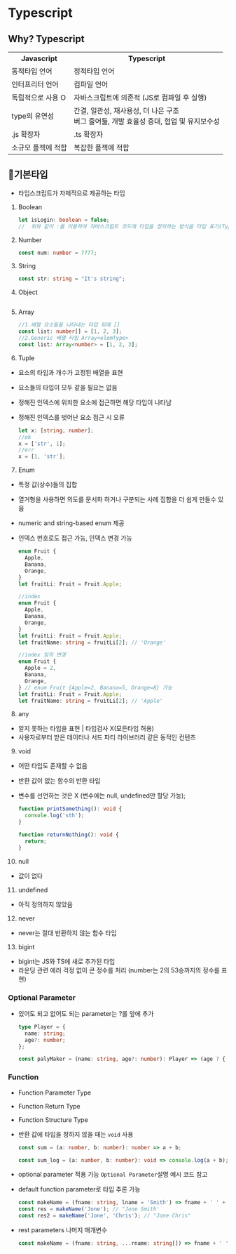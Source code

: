 # Typescript

## Why? Typescript

  <table>
    <tr>
      <th>Javascript</th>
      <th>Typescript</th>
    </tr>
    <tr>
      <td>동적타입 언어</td>
      <td>정적타입 언어</td>
    </tr>
    <tr>
      <td>인터프리터 언어</td>
      <td>컴파일 언어</td>
    </tr>
    <tr>
      <td>독립적으로 사용 O</td>
      <td>자바스크립트에 의존적 (JS로 컴파일 후 실행)</td>
    </tr>
    <tr>
      <td>type의 유연성</td>
      <td>간결, 일관성, 재사용성, 더 나은 구조 <br> 버그 줄어듦, 개발 효율성 증대, 협업 및 유지보수성</td>
    </tr>
    <tr>
      <td>.js 확장자</td>
      <td>.ts 확장자</td>
    </tr>
    <tr>
      <td>소규모 플젝에 적합</td>
      <td>복잡한 플젝에 적합</td>
    </tr>
  </table>

## 🙂기본타입

- 타입스크립트가 자체적으로 제공하는 타입

1. Boolean
   ```ts
   let isLogin: boolean = false;
   //  위와 같이 :를 이용하여 자바스크립트 코드에 타입을 정의하는 방식을 타입 표기(Type Annotation)
   ```
2. Number
   ```ts
   const num: number = 7777;
   ```
3. String
   ```ts
   const str: string = "It's string";
   ```
4. Object

   ```ts

   ```

5. Array

   ```ts
   //1.배열 요소들을 나타내는 타입 뒤에 []
   const list: number[] = [1, 2, 3];
   //2.Generic 배열 타입 Array<elemType>
   const list: Array<number> = [1, 2, 3];
   ```

6. Tuple

- 요소의 타입과 개수가 고정된 배열을 표현
- 요소들의 타입이 모두 같을 필요는 없음
- 정해진 인덱스에 위치한 요소에 접근하면 해당 타입이 나타남
- 정해진 인덱스를 벗어난 요소 접근 시 오류

  ```ts
  let x: [string, number];
  //ok
  x = ['str', 1];
  //err
  x = [1, 'str'];
  ```

7. Enum

- 특정 값(상수)들의 집합
- 열거형을 사용하면 의도를 문서화 하거나 구분되는 사례 집합을 더 쉽게 만들수 있음
- numeric and string-based enum 제공
- 인덱스 번호로도 접근 가능, 인덱스 변경 가능

  ```ts
  enum Fruit {
  	Apple,
  	Banana,
  	Orange,
  }
  let fruitLi: Fruit = Fruit.Apple;

  //index
  enum Fruit {
  	Apple,
  	Banana,
  	Orange,
  }
  let fruitLi: Fruit = Fruit.Apple;
  let fruitName: string = fruitLi[2]; // 'Orange'

  //index 임의 변경
  enum Fruit {
  	Apple = 2,
  	Banana,
  	Orange,
  } // enum Fruit {Apple=2, Banana=5, Orange=8} 가능
  let fruitLi: Fruit = Fruit.Apple;
  let fruitName: string = fruitLi[2]; // 'Apple'
  ```

8. any

- 알지 못하는 타입을 표현 | 타입검사 X(모든타입 허용)
- 사용자로부터 받은 데이터나 서드 파티 라이브러리 같은 동적인 컨텐츠

9. void

- 어떤 타입도 존재할 수 없음
- 반환 값이 없는 함수의 반환 타입
- 변수를 선언하는 것은 X (변수에는 null, undefined만 할당 가능);

  ```ts
  function printSomething(): void {
  	console.log('sth');
  }

  function returnNothing(): void {
  	return;
  }
  ```

10. null

- 값이 없다

11. undefined

- 아직 정의하지 않았음

12. never

- never는 절대 반환하지 않는 함수 타입

13. bigint

- bigint는 JS와 TS에 새로 추가된 타입
- 라운딩 관련 에러 걱정 없이 큰 정수를 처리 (number는 2의 53승까지의 정수를 표현)

### Optional Parameter

- 있어도 되고 없어도 되는 parameter는 ?를 앞에 추가

  ```ts
  type Player = {
  	name: string;
  	age?: number;
  };

  const palyMaker = (name: string, age?: number): Player => (age ? { name, age } : { name });
  ```

### Function

- Function Parameter Type
- Function Return Type
- Function Structure Type
- 반환 값에 타입을 정하지 않을 때는 `void` 사용

  ```ts
  const sum = (a: number, b: number): number => a + b;

  const sum_log = (a: number, b: number): void => console.log(a + b);
  ```

- optional parameter 적용 가능 `Optional Parameter`설명 예시 코드 참고
- default function parameter로 타입 추론 가능
  ```ts
  const makeName = (fname: string, lname = 'Smith') => fname + ' ' + lname;
  const res = makeName('Jone'); // "Jone Smith'
  const res2 = makeName('Jone', 'Chris'); // "Jone Chris"
  ```
- rest parameters 나머지 매개변수
  ```ts
  const makeName = (fname: string, ...rname: string[]) => fname + ' ' + rname.join(' ');
  ```
